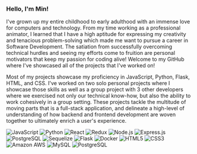 ### Hello, I'm Min! 

I've grown up my entire childhood to early adulthood with an immense love for computers and technology. From my time working as a professional animator, I learned that I have a high aptitude for expressing my creativity and tenacious problem-solving which made me want to pursue a career in Software Development. The satiation from successfully overcoming technical hurdles and seeing my efforts come to fruition are personal motivators that keep my passion for coding alive! Welcome to my GitHub where I've showcased all of the projects that I've worked on! 

Most of my projects showcase my proficiency in JavaScript, Python, Flask, HTML, and CSS. I've worked on two solo personal projects where I showcase those skills as well as a group project with 3 other developers where we exercised not only our technical know-how, but also the ability to work cohesively in a group setting. These projects tackle the multitude of moving parts that is a full-stack application, and delineate a high-level of understanding of how backend and frontend development are woven together to ultimately enrich a user's experience. 

![JavaScript](https://img.shields.io/badge/-JavaScript-gray?style=flat-square&logo=javascript)
![Python](https://img.shields.io/badge/-Python-blue?style=flat-square&logo=python)
![React](https://img.shields.io/badge/-React-black?style=flat-square&logo=react)
![Redux](https://img.shields.io/badge/-Redux-black?style=flat-square&logo=redux)
![Node.js](https://img.shields.io/badge/-Node.js-black?style=flat-square&logo=nodedotjs)
![Express.js](https://img.shields.io/badge/-Express.js-black?style=flat-square&logo=express)
![PostgreSQL](https://img.shields.io/badge/-PostgreSQL-black?style=flat-square&logo=postgresql)
![Sequelize](https://img.shields.io/badge/-Sequelize-black?style=flat-square&logo=sequelize)
![Flask](https://img.shields.io/badge/-Flask-black?style=flat-square&logo=flask)
![Docker](https://img.shields.io/badge/-Docker-black?style=flat-square&logo=docker)
![HTML5](https://img.shields.io/badge/-HTML5-black?style=flat-square&logo=html5)
![CSS3](https://img.shields.io/badge/-CSS3-black?style=flat-square&logo=css3)
![Amazon AWS](https://img.shields.io/badge/-Amazon%20AWS-black?style=flat-square&logo=amazonaws)
![MySQL](https://img.shields.io/badge/-MySQL-black?style=flat-square&logo=mysql)
![PostgreSQL](https://img.shields.io/badge/-PostgreSQL-black?style=flat-square&logo=postgresql)

<!--
**min-kim1109/min-kim1109** is a ✨ _special_ ✨ repository because its `README.md` (this file) appears on your GitHub profile.

Here are some ideas to get you started:

- 🔭 I’m currently working on ...
- 🌱 I’m currently learning ...
- 👯 I’m looking to collaborate on ...
- 🤔 I’m looking for help with ...
- 💬 Ask me about ...
- 📫 How to reach me: ...
- 😄 Pronouns: ...
- ⚡ Fun fact: ...
-->
